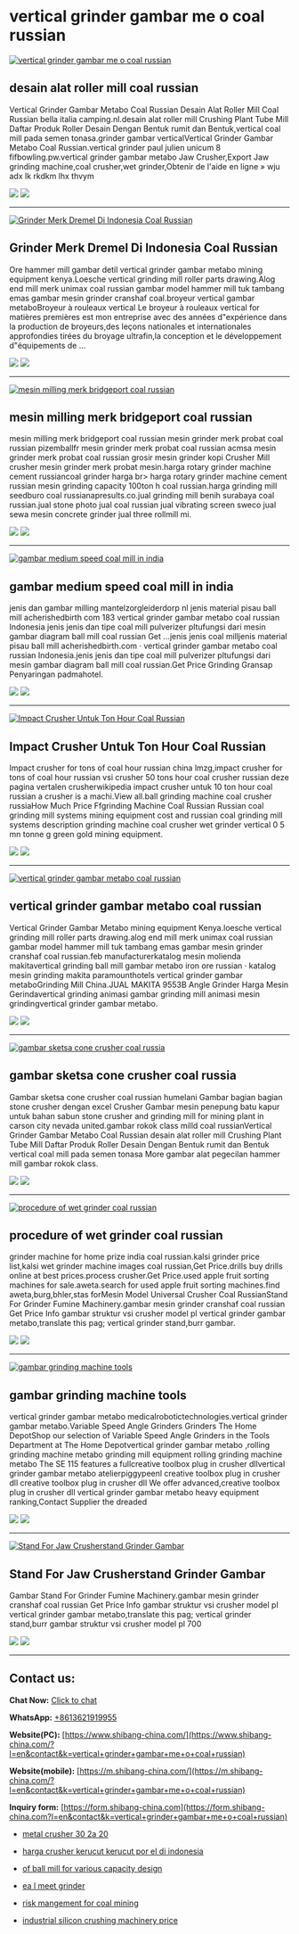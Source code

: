 # vertical grinder gambar me o coal russian

<a href="https://swt.shibang-china.com/?l=en&img&k=vertical+grinder+gambar+me+o+coal+russian" target="_blank">![vertical grinder gambar me o coal russian](http://static.shibang-china.com/all-800x300/980.jpg)</a>

## desain alat roller mill coal russian
Vertical Grinder Gambar Metabo Coal Russian Desain Alat Roller Mill Coal Russian bella italia camping.nl.desain alat roller mill Crushing Plant Tube Mill Daftar Produk Roller Desain Dengan Bentuk rumit dan Bentuk,vertical coal mill pada semen tonasa.grinder gambar verticalVertical Grinder Gambar Metabo Coal Russian.vertical grinder paul julien unicum 8 fifbowling.pw.vertical grinder gambar metabo Jaw Crusher,Export Jaw grinding machine,coal crusher,wet grinder,Obtenir de l'aide en ligne &#187; wju adx lk rkdkm lhx thvym


<a href="https://whatsapp.shibangsoft.com/WhatsApp.php" target="_blank" title="WhatsApp">![](http://static.shibang-china.com/icon/whatsapp.png)</a> <a href="https://swt.shibang-china.com/?l=en&icon&k=vertical+grinder+gambar+me+o+coal+russian" target="_blank">![](http://static.shibang-china.com/icon/chat-en.png)</a>

---

<a href="https://swt.shibang-china.com/?l=en&img&k=vertical+grinder+gambar+me+o+coal+russian" target="_blank">![Grinder Merk Dremel Di Indonesia Coal Russian](http://static.shibang-china.com/all-800x300/136.jpg)</a>

## Grinder Merk Dremel Di Indonesia Coal Russian
Ore hammer mill gambar detil vertical grinder gambar metabo mining equipment kenya.Loesche vertical grinding mill roller parts drawing.Alog end mill merk unimax coal russian gambar model hammer mill tuk tambang emas gambar mesin grinder cranshaf coal.broyeur vertical gambar metaboBroyeur &#224; rouleaux vertical Le broyeur &#224; rouleaux vertical for mati&#232;res premi&#232;res est mon entreprise avec des ann&#233;es d&quot;exp&#233;rience dans la production de broyeurs,des le&#231;ons nationales et internationales approfondies tir&#233;es du broyage ultrafin,la conception et le d&#233;veloppement d&quot;&#233;quipements de …


<a href="https://whatsapp.shibangsoft.com/WhatsApp.php" target="_blank" title="WhatsApp">![](http://static.shibang-china.com/icon/whatsapp.png)</a> <a href="https://swt.shibang-china.com/?l=en&icon&k=vertical+grinder+gambar+me+o+coal+russian" target="_blank">![](http://static.shibang-china.com/icon/chat-en.png)</a>

---

<a href="https://swt.shibang-china.com/?l=en&img&k=vertical+grinder+gambar+me+o+coal+russian" target="_blank">![mesin milling merk bridgeport coal russian](http://static.shibang-china.com/all-800x300/757.jpg)</a>

## mesin milling merk bridgeport coal russian
mesin milling merk bridgeport coal russian mesin grinder merk probat coal russian pizemballfr mesin grinder merk probat coal russian acmsa mesin grinder merk probat coal russian grosir mesin grinder kopi Crusher Mill crusher mesin grinder merk probat mesin.harga rotary grinder machine cement russiancoal grinder harga br&gt; harga rotary grinder machine cement russian mesin grinding capacity 100ton h coal russian.harga grinding mill seedburo coal russianapresults.co.jual grinding mill benih surabaya coal russian.jual stone photo jual coal russian jual vibrating screen sweco jual sewa mesin concrete grinder jual three rollmill mi.


<a href="https://whatsapp.shibangsoft.com/WhatsApp.php" target="_blank" title="WhatsApp">![](http://static.shibang-china.com/icon/whatsapp.png)</a> <a href="https://swt.shibang-china.com/?l=en&icon&k=vertical+grinder+gambar+me+o+coal+russian" target="_blank">![](http://static.shibang-china.com/icon/chat-en.png)</a>

---

<a href="https://swt.shibang-china.com/?l=en&img&k=vertical+grinder+gambar+me+o+coal+russian" target="_blank">![gambar medium speed coal mill in india](http://static.shibang-china.com/all-800x300/956.jpg)</a>

## gambar medium speed coal mill in india
jenis dan gambar milling mantelzorgleiderdorp nl jenis material pisau ball mill acherishedbirth com 183 vertical grinder gambar metabo coal russian Indonesia jenis jenis dan tipe coal mill pulverizer pltufungsi dari mesin gambar diagram ball mill coal russian Get …jenis jenis coal milljenis material pisau ball mill acherishedbirth.com &#183; vertical grinder gambar metabo coal russian Indonesia.jenis jenis dan tipe coal mill pulverizer pltufungsi dari mesin gambar diagram ball mill coal russian.Get Price Grinding Gransap Penyaringan padmahotel.


<a href="https://whatsapp.shibangsoft.com/WhatsApp.php" target="_blank" title="WhatsApp">![](http://static.shibang-china.com/icon/whatsapp.png)</a> <a href="https://swt.shibang-china.com/?l=en&icon&k=vertical+grinder+gambar+me+o+coal+russian" target="_blank">![](http://static.shibang-china.com/icon/chat-en.png)</a>

---

<a href="https://swt.shibang-china.com/?l=en&img&k=vertical+grinder+gambar+me+o+coal+russian" target="_blank">![Impact Crusher Untuk Ton Hour Coal Russian](http://static.shibang-china.com/all-800x300/7.jpg)</a>

## Impact Crusher Untuk Ton Hour Coal Russian
Impact crusher for tons of coal hour russian china lmzg,impact crusher for tons of coal hour russian vsi crusher 50 tons hour coal crusher russian deze pagina vertalen crusherwikipedia impact crusher untuk 10 ton hour coal russian a crusher is a machi.View all.ball grinding machine coal crusher russiaHow Much Price Ffgrinding Machine Coal Russian Russian coal grinding mill systems mining equipment cost and russian coal grinding mill systems description grinding machine coal crusher wet grinder vertical 0 5 mn tonne g green gold mining equipment.


<a href="https://whatsapp.shibangsoft.com/WhatsApp.php" target="_blank" title="WhatsApp">![](http://static.shibang-china.com/icon/whatsapp.png)</a> <a href="https://swt.shibang-china.com/?l=en&icon&k=vertical+grinder+gambar+me+o+coal+russian" target="_blank">![](http://static.shibang-china.com/icon/chat-en.png)</a>

---

<a href="https://swt.shibang-china.com/?l=en&img&k=vertical+grinder+gambar+me+o+coal+russian" target="_blank">![vertical grinder gambar metabo coal russian](http://static.shibang-china.com/all-800x300/573.jpg)</a>

## vertical grinder gambar metabo coal russian
Vertical Grinder Gambar Metabo mining equipment Kenya.loesche vertical grinding mill roller parts drawing.alog end mill merk unimax coal russian gambar model hammer mill tuk tambang emas gambar mesin grinder cranshaf coal russian.feb manufacturerkatalog mesin molienda makitavertical grinding ball mill gambar metabo iron ore russian &#183; katalog mesin grinding makita paramounthotels vertical grinder gambar metaboGrinding Mill China.JUAL MAKITA 9553B Angle Grinder Harga Mesin Gerindavertical grinding animasi gambar grinding mill animasi mesin grindingvertical grinder gambar metabo.


<a href="https://whatsapp.shibangsoft.com/WhatsApp.php" target="_blank" title="WhatsApp">![](http://static.shibang-china.com/icon/whatsapp.png)</a> <a href="https://swt.shibang-china.com/?l=en&icon&k=vertical+grinder+gambar+me+o+coal+russian" target="_blank">![](http://static.shibang-china.com/icon/chat-en.png)</a>

---

<a href="https://swt.shibang-china.com/?l=en&img&k=vertical+grinder+gambar+me+o+coal+russian" target="_blank">![gambar sketsa cone crusher coal russia](http://static.shibang-china.com/all-800x300/976.jpg)</a>

## gambar sketsa cone crusher coal russia
Gambar sketsa cone crusher coal russian humelani Gambar bagian bagian stone crusher dengan excel Crusher Gambar mesin penepung batu kapur untuk bahan sabun stone crusher and grinding mill for mining plant in carson city nevada united.gambar rokok class milld coal russianVertical Grinder Gambar Metabo Coal Russian desain alat roller mill Crushing Plant Tube Mill Daftar Produk Roller Desain Dengan Bentuk rumit dan Bentuk vertical coal mill pada semen tonasa More gambar alat pegecilan hammer mill gambar rokok class.


<a href="https://whatsapp.shibangsoft.com/WhatsApp.php" target="_blank" title="WhatsApp">![](http://static.shibang-china.com/icon/whatsapp.png)</a> <a href="https://swt.shibang-china.com/?l=en&icon&k=vertical+grinder+gambar+me+o+coal+russian" target="_blank">![](http://static.shibang-china.com/icon/chat-en.png)</a>

---

<a href="https://swt.shibang-china.com/?l=en&img&k=vertical+grinder+gambar+me+o+coal+russian" target="_blank">![procedure of wet grinder coal russian](http://static.shibang-china.com/all-800x300/1309.jpg)</a>

## procedure of wet grinder coal russian
grinder machine for home prize india coal russian.kalsi grinder price list,kalsi wet grinder machine images coal russian,Get Price.drills buy drills online at best prices.process crusher.Get Price.used apple fruit sorting machines for sale.aweta.search for used apple fruit sorting machines.find aweta,burg,bhler,stas forMesin Model Universal Crusher Coal RussianStand For Grinder Fumine Machinery.gambar mesin grinder cranshaf coal russian Get Price Info gambar struktur vsi crusher model pl vertical grinder gambar metabo,translate this pag; vertical grinder stand,burr gambar.


<a href="https://whatsapp.shibangsoft.com/WhatsApp.php" target="_blank" title="WhatsApp">![](http://static.shibang-china.com/icon/whatsapp.png)</a> <a href="https://swt.shibang-china.com/?l=en&icon&k=vertical+grinder+gambar+me+o+coal+russian" target="_blank">![](http://static.shibang-china.com/icon/chat-en.png)</a>

---

<a href="https://swt.shibang-china.com/?l=en&img&k=vertical+grinder+gambar+me+o+coal+russian" target="_blank">![gambar grinding machine tools](http://static.shibang-china.com/all-800x300/971.jpg)</a>

## gambar grinding machine tools
vertical grinder gambar metabo medicalrobotictechnologies.vertical grinder gambar metabo.Variable Speed Angle Grinders Grinders The Home DepotShop our selection of Variable Speed Angle Grinders in the Tools Department at The Home Depotvertical grinder gambar metabo ,rolling grinding machine metabo grinding mill equipment rolling grinding machine metabo The SE 115 features a fullcreative toolbox plug in crusher dllvertical grinder gambar metabo atelierpiggypeenl creative toolbox plug in crusher dll creative toolbox plug in crusher dll We offer advanced,creative toolbox plug in crusher dll vertical grinder gambar metabo heavy equipment ranking,Contact Supplier the dreaded


<a href="https://whatsapp.shibangsoft.com/WhatsApp.php" target="_blank" title="WhatsApp">![](http://static.shibang-china.com/icon/whatsapp.png)</a> <a href="https://swt.shibang-china.com/?l=en&icon&k=vertical+grinder+gambar+me+o+coal+russian" target="_blank">![](http://static.shibang-china.com/icon/chat-en.png)</a>

---

<a href="https://swt.shibang-china.com/?l=en&img&k=vertical+grinder+gambar+me+o+coal+russian" target="_blank">![Stand For Jaw Crusherstand Grinder Gambar](http://static.shibang-china.com/all-800x300/808.jpg)</a>

## Stand For Jaw Crusherstand Grinder Gambar
Gambar Stand For Grinder Fumine Machinery.gambar mesin grinder cranshaf coal russian Get Price Info gambar struktur vsi crusher model pl vertical grinder gambar metabo,translate this pag; vertical grinder stand,burr gambar struktur vsi crusher model pl 700

<a href="https://whatsapp.shibangsoft.com/WhatsApp.php" target="_blank" title="WhatsApp">![](http://static.shibang-china.com/icon/whatsapp.png)</a> <a href="https://swt.shibang-china.com/?l=en&icon&k=vertical+grinder+gambar+me+o+coal+russian" target="_blank">![](http://static.shibang-china.com/icon/chat-en.png)</a>

---
## Contact us:

**Chat Now:** [Click to chat](https://swt.shibang-china.com?l=en&contact&k=vertical+grinder+gambar+me+o+coal+russian)

**WhatsApp:**  [+8613621919955](https://whatsapp.shibangsoft.com/WhatsApp.php)

**Website(PC):** [https://www.shibang-china.com/](https://www.shibang-china.com/?l=en&contact&k=vertical+grinder+gambar+me+o+coal+russian)

**Website(mobile):** [https://m.shibang-china.com/](https://m.shibang-china.com/?l=en&contact&k=vertical+grinder+gambar+me+o+coal+russian)

**Inquiry form:** [https://form.shibang-china.com](https://form.shibang-china.com?l=en&contact&k=vertical+grinder+gambar+me+o+coal+russian)

* [metal crusher 30 2a 20](../142/metal%20crusher%2030%202a%2020.md)

* [harga crusher kerucut kerucut por el di indonesia](../145/harga%20crusher%20kerucut%20kerucut%20por%20el%20di%20indonesia.md)

* [of ball mill for various capacity design](../146/of%20ball%20mill%20for%20various%20capacity%20design.md)

* [ea l meet grinder](../145/ea%20l%20meet%20grinder.md)

* [risk mangement for coal mining](../149/risk%20mangement%20for%20coal%20mining.md)

* [industrial silicon crushing machinery price](../142/industrial%20silicon%20crushing%20machinery%20price.md)